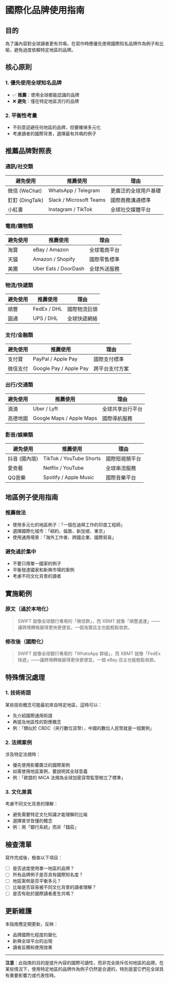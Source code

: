 # 國際化品牌使用指南

## 目的

為了讓內容對全球讀者更有共鳴，在寫作時應優先使用國際知名品牌作為例子和比喻，避免過度依賴特定地區的品牌。

## 核心原則

### 1. 優先使用全球知名品牌

- ✅ **推薦**：使用全球都能認識的品牌
- ❌ **避免**：僅在特定地區流行的品牌

### 2. 平衡性考量

- 不刻意迴避任何地區的品牌，但要確保多元化
- 考慮讀者的國際背景，選擇最有共鳴的例子

## 推薦品牌對照表

### 通訊/社交類

| 避免使用        | 推薦使用                | 理由                 |
| --------------- | ----------------------- | -------------------- |
| 微信 (WeChat)   | WhatsApp / Telegram     | 更廣泛的全球用戶基礎 |
| 釘釘 (DingTalk) | Slack / Microsoft Teams | 國際商務溝通標準     |
| 小紅書          | Instagram / TikTok      | 全球社交媒體平台     |

### 電商/購物類

| 避免使用 | 推薦使用             | 理由         |
| -------- | -------------------- | ------------ |
| 淘寶     | eBay / Amazon        | 全球電商平台 |
| 天貓     | Amazon / Shopify     | 國際零售標準 |
| 美團     | Uber Eats / DoorDash | 全球外送服務 |

### 物流/快遞類

| 避免使用 | 推薦使用    | 理由         |
| -------- | ----------- | ------------ |
| 順豐     | FedEx / DHL | 國際物流巨頭 |
| 圓通     | UPS / DHL   | 全球快遞網絡 |

### 支付/金融類

| 避免使用 | 推薦使用               | 理由           |
| -------- | ---------------------- | -------------- |
| 支付寶   | PayPal / Apple Pay     | 國際支付標準   |
| 微信支付 | Google Pay / Apple Pay | 跨平台支付方案 |

### 出行/交通類

| 避免使用 | 推薦使用                 | 理由             |
| -------- | ------------------------ | ---------------- |
| 滴滴     | Uber / Lyft              | 全球共享出行平台 |
| 高德地圖 | Google Maps / Apple Maps | 國際導航服務     |

### 影音/娛樂類

| 避免使用      | 推薦使用                | 理由           |
| ------------- | ----------------------- | -------------- |
| 抖音 (國內版) | TikTok / YouTube Shorts | 國際短視頻平台 |
| 愛奇藝        | Netflix / YouTube       | 全球串流服務   |
| QQ音樂        | Spotify / Apple Music   | 國際音樂平台   |

## 地區例子使用指南

### 推薦做法

- 使用多元化的地區例子：「一個在迪拜工作的印度工程師」
- 選擇國際化城市：「紐約、倫敦、新加坡、東京」
- 使用通用場景：「海外工作者、跨國企業、國際貿易」

### 避免過於集中

- 不要只用單一國家的例子
- 平衡發達國家和新興市場的案例
- 考慮不同文化背景的讀者

## 實施範例

### 原文（過於本地化）

> SWIFT 就像全球銀行專用的「微信群」，而 XBMT 就像「順豐速運」——讓跨境轉帳變得更快更便宜。一個淘寶店主也能輕鬆收款。

### 修改後（國際化）

> SWIFT 就像全球銀行專用的「WhatsApp 群組」，而 XBMT 就像「FedEx 快遞」——讓跨境轉帳變得更快更便宜。一個 eBay 店主也能輕鬆收款。

## 特殊情況處理

### 1. 技術術語

某些技術概念可能最初來自特定地區，這時可以：

- 先介紹國際通用術語
- 再提及地區性的對應概念
- 例：「類似於 CBDC（央行數位貨幣），中國的數位人民幣就是一個實例」

### 2. 法規案例

涉及特定法規時：

- 優先使用影響廣泛的國際案例
- 如需使用地區案例，要說明其全球意義
- 例：「歐盟的 MiCA 法規為全球加密貨幣監管樹立了標準」

### 3. 文化差異

考慮不同文化背景的理解：

- 避免需要特定文化知識才能理解的比喻
- 選擇普世皆懂的概念
- 例：用「銀行系統」而非「錢莊」

## 檢查清單

寫作完成後，檢查以下項目：

- [ ] 是否過度使用單一地區的品牌？
- [ ] 所有品牌例子是否具有國際知名度？
- [ ] 地區案例是否平衡多元？
- [ ] 比喻是否容易被不同文化背景的讀者理解？
- [ ] 是否有助於國際讀者產生共鳴？

## 更新維護

本指南應定期更新，反映：

- 品牌國際化程度的變化
- 新興全球平台的出現
- 讀者反饋和使用效果

---

**注意**：此指南的目的是提升內容的國際可讀性，而非完全排斥任何地區的品牌。在某些情況下，使用特定地區的品牌作為例子仍然是合適的，特別是當它們在全球具有重要影響力或代表性時。
